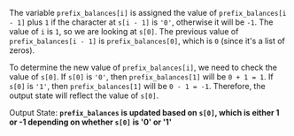 The variable `prefix_balances[i]` is assigned the value of `prefix_balances[i - 1]` plus `1` if the character at `s[i - 1]` is `'0'`, otherwise it will be `-1`. The value of `i` is `1`, so we are looking at `s[0]`. The previous value of `prefix_balances[i - 1]` is `prefix_balances[0]`, which is `0` (since it's a list of zeros). 

To determine the new value of `prefix_balances[i]`, we need to check the value of `s[0]`. If `s[0]` is `'0'`, then `prefix_balances[1]` will be `0 + 1 = 1`. If `s[0]` is `'1'`, then `prefix_balances[1]` will be `0 - 1 = -1`. Therefore, the output state will reflect the value of `s[0]`.

Output State: **`prefix_balances` is updated based on `s[0]`, which is either 1 or -1 depending on whether `s[0]` is '0' or '1'**